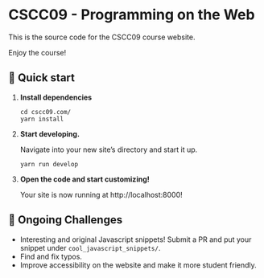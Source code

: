 # CSCC09 - Programming on the Web

This is the source code for the CSCC09 course website.

Enjoy the course!

## 🚀 Quick start

1.  **Install dependencies**

    ```shell
    cd cscc09.com/
    yarn install
    ```

2.  **Start developing.**

    Navigate into your new site’s directory and start it up.

    ```shell
    yarn run develop
    ```

3.  **Open the code and start customizing!**

    Your site is now running at http://localhost:8000!

## 👋 Ongoing Challenges

- Interesting and original Javascript snippets! Submit a PR and put your snippet under `cool_javascript_snippets/`.
- Find and fix typos.
- Improve accessibility on the website and make it more student friendly.
